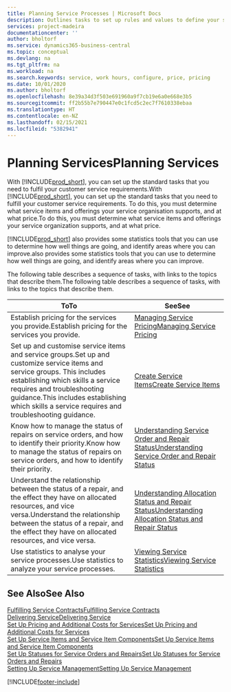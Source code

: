 ```yaml
---
title: Planning Service Processes | Microsoft Docs
description: Outlines tasks to set up rules and values to define your service policies and processes.
services: project-madeira
documentationcenter: ''
author: bholtorf
ms.service: dynamics365-business-central
ms.topic: conceptual
ms.devlang: na
ms.tgt_pltfrm: na
ms.workload: na
ms.search.keywords: service, work hours, configure, price, pricing
ms.date: 10/01/2020
ms.author: bholtorf
ms.openlocfilehash: 8e39a34d3f503e691960a9f7cb19e6a0e668e3b5
ms.sourcegitcommit: ff2b55b7e790447e0c1fcd5c2ec7f7610338ebaa
ms.translationtype: HT
ms.contentlocale: en-NZ
ms.lasthandoff: 02/15/2021
ms.locfileid: "5382941"
---
```

# <a name="planning-services"></a><span data-ttu-id="0c562-103">Planning Services</span><span class="sxs-lookup"><span data-stu-id="0c562-103">Planning Services</span></span>
<span data-ttu-id="0c562-104">With [!INCLUDE[prod_short](includes/prod_short.md)], you can set up the standard tasks that you need to fulfil your customer service requirements.</span><span class="sxs-lookup"><span data-stu-id="0c562-104">With [!INCLUDE[prod_short](includes/prod_short.md)], you can set up the standard tasks that you need to fulfill your customer service requirements.</span></span> <span data-ttu-id="0c562-105">To do this, you must determine what service items and offerings your service organisation supports, and at what price.</span><span class="sxs-lookup"><span data-stu-id="0c562-105">To do this, you must determine what service items and offerings your service organization supports, and at what price.</span></span>   

[!INCLUDE[prod_short](includes/prod_short.md)] <span data-ttu-id="0c562-106">also provides some statistics tools that you can use to determine how well things are going, and identify areas where you can improve.</span><span class="sxs-lookup"><span data-stu-id="0c562-106">also provides some statistics tools that you can use to determine how well things are going, and identify areas where you can improve.</span></span>
  
<span data-ttu-id="0c562-107">The following table describes a sequence of tasks, with links to the topics that describe them.</span><span class="sxs-lookup"><span data-stu-id="0c562-107">The following table describes a sequence of tasks, with links to the topics that describe them.</span></span>   
  
|<span data-ttu-id="0c562-108">**To**</span><span class="sxs-lookup"><span data-stu-id="0c562-108">**To**</span></span>|<span data-ttu-id="0c562-109">**See**</span><span class="sxs-lookup"><span data-stu-id="0c562-109">**See**</span></span>|  
|------------|-------------|  
|<span data-ttu-id="0c562-110">Establish pricing for the services you provide.</span><span class="sxs-lookup"><span data-stu-id="0c562-110">Establish pricing for the services you provide.</span></span>|[<span data-ttu-id="0c562-111">Managing Service Pricing</span><span class="sxs-lookup"><span data-stu-id="0c562-111">Managing Service Pricing</span></span>](service-service-price-management.md)|
|<span data-ttu-id="0c562-112">Set up and customise service items and service groups.</span><span class="sxs-lookup"><span data-stu-id="0c562-112">Set up and customize service items and service groups.</span></span> <span data-ttu-id="0c562-113">This includes establishing which skills a service requires and troubleshooting guidance.</span><span class="sxs-lookup"><span data-stu-id="0c562-113">This includes establishing which skills a service requires and troubleshooting guidance.</span></span>| [<span data-ttu-id="0c562-114">Create Service Items</span><span class="sxs-lookup"><span data-stu-id="0c562-114">Create Service Items</span></span>](service-how-to-create-service-items.md)|  
|<span data-ttu-id="0c562-115">Know how to manage the status of repairs on service orders, and how to identify their priority.</span><span class="sxs-lookup"><span data-stu-id="0c562-115">Know how to manage the status of repairs on service orders, and how to identify their priority.</span></span>|[<span data-ttu-id="0c562-116">Understanding Service Order and Repair Status</span><span class="sxs-lookup"><span data-stu-id="0c562-116">Understanding Service Order and Repair Status</span></span>](service-service-order-status-and-repair-status.md)|  
|<span data-ttu-id="0c562-117">Understand the relationship between the status of a repair, and the effect they have on allocated resources, and vice versa.</span><span class="sxs-lookup"><span data-stu-id="0c562-117">Understand the relationship between the status of a repair, and the effect they have on allocated resources, and vice versa.</span></span>|[<span data-ttu-id="0c562-118">Understanding Allocation Status and Repair Status</span><span class="sxs-lookup"><span data-stu-id="0c562-118">Understanding Allocation Status and Repair Status</span></span>](service-allocation-status-and-repair-status.md)|  
|<span data-ttu-id="0c562-119">Use statistics to analyse your service processes.</span><span class="sxs-lookup"><span data-stu-id="0c562-119">Use statistics to analyze your service processes.</span></span> | [<span data-ttu-id="0c562-120">Viewing Service Statistics</span><span class="sxs-lookup"><span data-stu-id="0c562-120">Viewing Service Statistics</span></span>](service-service-statistics.md) |

## <a name="see-also"></a><span data-ttu-id="0c562-121">See Also</span><span class="sxs-lookup"><span data-stu-id="0c562-121">See Also</span></span>
[<span data-ttu-id="0c562-122">Fulfilling Service Contracts</span><span class="sxs-lookup"><span data-stu-id="0c562-122">Fulfilling Service Contracts</span></span>](service-fulfill-service-contracts.md)  
[<span data-ttu-id="0c562-123">Delivering Service</span><span class="sxs-lookup"><span data-stu-id="0c562-123">Delivering Service</span></span>](service-deliver-service.md)  
[<span data-ttu-id="0c562-124">Set Up Pricing and Additional Costs for Services</span><span class="sxs-lookup"><span data-stu-id="0c562-124">Set Up Pricing and Additional Costs for Services</span></span>](service-how-setup-service-costs-pricing.md)  
[<span data-ttu-id="0c562-125">Set Up Service Items and Service Item Components</span><span class="sxs-lookup"><span data-stu-id="0c562-125">Set Up Service Items and Service Item Components</span></span>](service-how-setup-service-items.md)  
[<span data-ttu-id="0c562-126">Set Up Statuses for Service Orders and Repairs</span><span class="sxs-lookup"><span data-stu-id="0c562-126">Set Up Statuses for Service Orders and Repairs</span></span>](service-order-repair-status.md)  
[<span data-ttu-id="0c562-127">Setting Up Service Management</span><span class="sxs-lookup"><span data-stu-id="0c562-127">Setting Up Service Management</span></span>](service-setup-service.md)  


[!INCLUDE[footer-include](includes/footer-banner.md)]